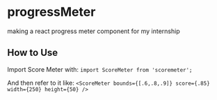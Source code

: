 # progressMeter
making a react progress meter component for my internship

## How to Use
Import Score Meter with:
    `import ScoreMeter from 'scoremeter';`

And then refer to it like:
    `<ScoreMeter
        bounds={[.6,.8,.9]}
        score={.85}
        width={250}
        height={50}
     />`

